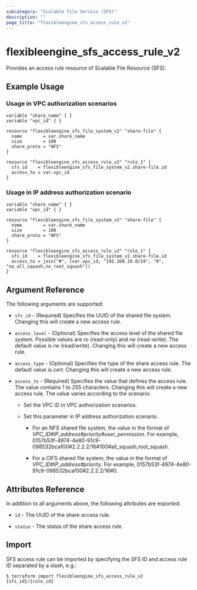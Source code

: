 ```yaml
---
subcategory: "Scalable File Service (SFS)"
description: ""
page_title: "flexibleengine_sfs_access_rule_v2"
---
```


# flexibleengine_sfs_access_rule_v2

Provides an access rule resource of Scalable File Resource (SFS).

## Example Usage

### Usage in VPC authorization scenarios

```hcl
variable "share_name" { }
variable "vpc_id" { }

resource "flexibleengine_sfs_file_system_v2" "share-file" {
  name        = var.share_name
  size        = 100
  share_proto = "NFS"
}

resource "flexibleengine_sfs_access_rule_v2" "rule_1" {
  sfs_id    = flexibleengine_sfs_file_system_v2.share-file.id
  access_to = var.vpc_id
}
```

### Usage in IP address authorization scenario

```hcl
variable "share_name" { }
variable "vpc_id" { }

resource "flexibleengine_sfs_file_system_v2" "share-file" {
  name        = var.share_name
  size        = 100
  share_proto = "NFS"
}

resource "flexibleengine_sfs_access_rule_v2" "rule_1" {
  sfs_id    = flexibleengine_sfs_file_system_v2.share-file.id
  access_to = join("#", [var.vpc_id, "192.168.10.0/24", "0", "no_all_squash,no_root_squash"])
}
```

## Argument Reference

The following arguments are supported:

* `sfs_id` - (Required) Specifies the UUID of the shared file system. Changing this will create a new access rule.

* `access_level` - (Optional) Specifies the access level of the shared file system. Possible values are *ro* (read-only)
    and *rw* (read-write). The default value is *rw* (read/write). Changing this will create a new access rule.

* `access_type` - (Optional) Specifies the type of the share access rule. The default value is *cert*.
    Changing this will create a new access rule.

* `access_to` - (Required) Specifies the value that defines the access rule. The value contains 1 to 255 characters.
    Changing this will create a new access rule. The value varies according to the scenario:
    + Set the VPC ID in VPC authorization scenarios.
    + Set this parameter in IP address authorization scenario.

      - For an NFS shared file system, the value in the format of *VPC_ID#IP_address#priority#user_permission*.
        For example, 0157b53f-4974-4e80-91c9-098532bcaf00#2.2.2.2/16#100#all_squash,root_squash.

      - For a CIFS shared file system, the value in the format of *VPC_ID#IP_address#priority*.
        For example, 0157b53f-4974-4e80-91c9-098532bcaf00#2.2.2.2/16#0.

## Attributes Reference

In addition to all arguments above, the following attributes are exported:

* `id` - The UUID of the share access rule.

* `status` - The status of the share access rule.

## Import

SFS access rule can be imported by specifying the SFS ID and access rule ID separated by a slash, e.g.:

```
$ terraform import flexibleengine_sfs_access_rule_v2 {sfs_id}/{rule_id}
```
